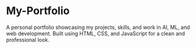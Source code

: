 # My-Portfolio
A personal portfolio showcasing my projects, skills, and work in AI, ML, and web development. Built using HTML, CSS, and JavaScript for a clean and professional look.
